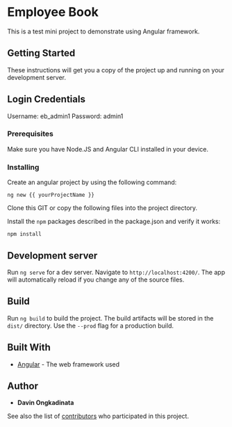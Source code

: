 # Employee Book

This is a test mini project to demonstrate using Angular framework.

## Getting Started

These instructions will get you a copy of the project up and running on your development server.

## Login Credentials

Username: eb_admin1
Password: admin1

### Prerequisites

Make sure you have Node.JS and Angular CLI installed in your device.

### Installing

Create an angular project by using the following command:
```
ng new {{ yourProjectName }}
```

Clone this GIT or copy the following files into the project directory.

Install the `npm` packages described in the package.json and verify it works:
```
npm install
```

## Development server

Run `ng serve` for a dev server. Navigate to `http://localhost:4200/`. The app will automatically reload if you change any of the source files.

## Build

Run `ng build` to build the project. The build artifacts will be stored in the `dist/` directory. Use the `--prod` flag for a production build.

## Built With

* [Angular](https://angular.io/) - The web framework used

## Author

* **Davin Ongkadinata**

See also the list of [contributors](https://github.com/your/project/contributors) who participated in this project.
